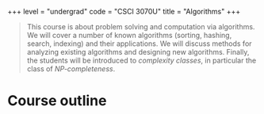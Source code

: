 +++
level = "undergrad"
code = "CSCI 3070U"
title = "Algorithms"
+++

> This course is about problem solving and computation via algorithms.
> We will cover a number of known algorithms (sorting, hashing, search,
> indexing) and their applications.  We will discuss methods for analyzing
> existing algorithms and designing new algorithms.
> Finally, the students will be introduced to *complexity classes*, in
> particular the class of *NP-completeness*.

<!--more-->

# Course outline
